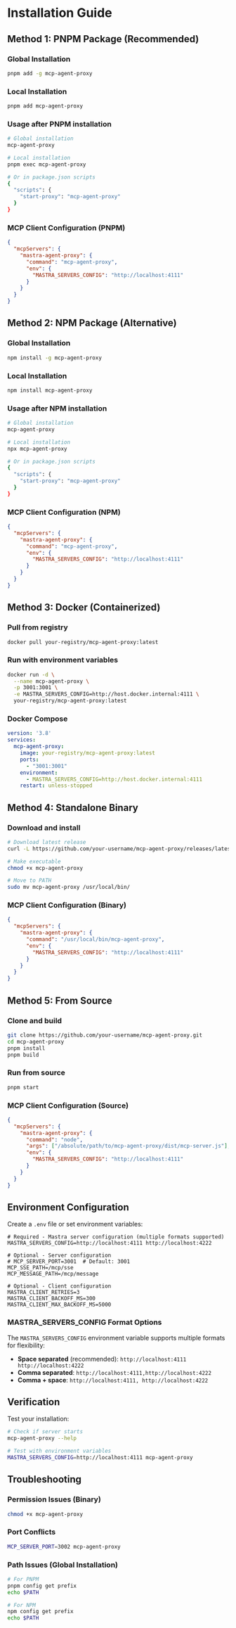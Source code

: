 # Installation Guide

## Method 1: PNPM Package (Recommended)

### Global Installation
```bash
pnpm add -g mcp-agent-proxy
```

### Local Installation
```bash
pnpm add mcp-agent-proxy
```

### Usage after PNPM installation
```bash
# Global installation
mcp-agent-proxy

# Local installation
pnpm exec mcp-agent-proxy

# Or in package.json scripts
{
  "scripts": {
    "start-proxy": "mcp-agent-proxy"
  }
}
```

### MCP Client Configuration (PNPM)
```json
{
  "mcpServers": {
    "mastra-agent-proxy": {
      "command": "mcp-agent-proxy",
      "env": {
        "MASTRA_SERVERS_CONFIG": "http://localhost:4111"
      }
    }
  }
}
```

## Method 2: NPM Package (Alternative)

### Global Installation
```bash
npm install -g mcp-agent-proxy
```

### Local Installation
```bash
npm install mcp-agent-proxy
```

### Usage after NPM installation
```bash
# Global installation
mcp-agent-proxy

# Local installation
npx mcp-agent-proxy

# Or in package.json scripts
{
  "scripts": {
    "start-proxy": "mcp-agent-proxy"
  }
}
```

### MCP Client Configuration (NPM)
```json
{
  "mcpServers": {
    "mastra-agent-proxy": {
      "command": "mcp-agent-proxy",
      "env": {
        "MASTRA_SERVERS_CONFIG": "http://localhost:4111"
      }
    }
  }
}
```

## Method 3: Docker (Containerized)

### Pull from registry
```bash
docker pull your-registry/mcp-agent-proxy:latest
```

### Run with environment variables
```bash
docker run -d \
  --name mcp-agent-proxy \
  -p 3001:3001 \
  -e MASTRA_SERVERS_CONFIG=http://host.docker.internal:4111 \
  your-registry/mcp-agent-proxy:latest
```

### Docker Compose
```yaml
version: '3.8'
services:
  mcp-agent-proxy:
    image: your-registry/mcp-agent-proxy:latest
    ports:
      - "3001:3001"
    environment:
      - MASTRA_SERVERS_CONFIG=http://host.docker.internal:4111
    restart: unless-stopped
```

## Method 4: Standalone Binary

### Download and install
```bash
# Download latest release
curl -L https://github.com/your-username/mcp-agent-proxy/releases/latest/download/mcp-agent-proxy-linux -o mcp-agent-proxy

# Make executable
chmod +x mcp-agent-proxy

# Move to PATH
sudo mv mcp-agent-proxy /usr/local/bin/
```

### MCP Client Configuration (Binary)
```json
{
  "mcpServers": {
    "mastra-agent-proxy": {
      "command": "/usr/local/bin/mcp-agent-proxy",
      "env": {
        "MASTRA_SERVERS_CONFIG": "http://localhost:4111"
      }
    }
  }
}
```

## Method 5: From Source

### Clone and build
```bash
git clone https://github.com/your-username/mcp-agent-proxy.git
cd mcp-agent-proxy
pnpm install
pnpm build
```

### Run from source
```bash
pnpm start
```

### MCP Client Configuration (Source)
```json
{
  "mcpServers": {
    "mastra-agent-proxy": {
      "command": "node",
      "args": ["/absolute/path/to/mcp-agent-proxy/dist/mcp-server.js"],
      "env": {
        "MASTRA_SERVERS_CONFIG": "http://localhost:4111"
      }
    }
  }
}
```

## Environment Configuration

Create a `.env` file or set environment variables:

```env
# Required - Mastra server configuration (multiple formats supported)
MASTRA_SERVERS_CONFIG=http://localhost:4111 http://localhost:4222

# Optional - Server configuration
# MCP_SERVER_PORT=3001  # Default: 3001
MCP_SSE_PATH=/mcp/sse
MCP_MESSAGE_PATH=/mcp/message

# Optional - Client configuration
MASTRA_CLIENT_RETRIES=3
MASTRA_CLIENT_BACKOFF_MS=300
MASTRA_CLIENT_MAX_BACKOFF_MS=5000
```

### MASTRA_SERVERS_CONFIG Format Options

The `MASTRA_SERVERS_CONFIG` environment variable supports multiple formats for flexibility:

- **Space separated** (recommended): `http://localhost:4111 http://localhost:4222`
- **Comma separated**: `http://localhost:4111,http://localhost:4222`
- **Comma + space**: `http://localhost:4111, http://localhost:4222`

## Verification

Test your installation:

```bash
# Check if server starts
mcp-agent-proxy --help

# Test with environment variables
MASTRA_SERVERS_CONFIG=http://localhost:4111 mcp-agent-proxy
```

## Troubleshooting

### Permission Issues (Binary)
```bash
chmod +x mcp-agent-proxy
```

### Port Conflicts
```bash
MCP_SERVER_PORT=3002 mcp-agent-proxy
```

### Path Issues (Global Installation)
```bash
# For PNPM
pnpm config get prefix
echo $PATH

# For NPM
npm config get prefix
echo $PATH
``` 